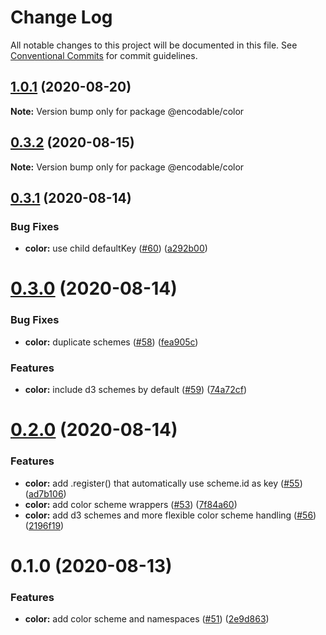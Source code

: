 # Change Log

All notable changes to this project will be documented in this file.
See [Conventional Commits](https://conventionalcommits.org) for commit guidelines.

## [1.0.1](https://github.com/kristw/encodable/compare/@encodable/color@1.0.0...@encodable/color@1.0.1) (2020-08-20)

**Note:** Version bump only for package @encodable/color





## [0.3.2](https://github.com/kristw/encodable/compare/@encodable/color@0.3.1...@encodable/color@0.3.2) (2020-08-15)

**Note:** Version bump only for package @encodable/color





## [0.3.1](https://github.com/kristw/encodable/compare/@encodable/color@0.3.0...@encodable/color@0.3.1) (2020-08-14)


### Bug Fixes

* **color:** use child defaultKey ([#60](https://github.com/kristw/encodable/issues/60)) ([a292b00](https://github.com/kristw/encodable/commit/a292b00879b2e04117379fc9db4daa362cb0fa7e))





# [0.3.0](https://github.com/kristw/encodable/compare/@encodable/color@0.2.0...@encodable/color@0.3.0) (2020-08-14)


### Bug Fixes

* **color:** duplicate schemes ([#58](https://github.com/kristw/encodable/issues/58)) ([fea905c](https://github.com/kristw/encodable/commit/fea905c7a0a996e2aaf7ca4232c5fd0670e38a5a))


### Features

* **color:** include d3 schemes by default ([#59](https://github.com/kristw/encodable/issues/59)) ([74a72cf](https://github.com/kristw/encodable/commit/74a72cf183007b8cfa433180198d3bc81b5bd4d4))





# [0.2.0](https://github.com/kristw/encodable/compare/@encodable/color@0.1.0...@encodable/color@0.2.0) (2020-08-14)


### Features

* **color:** add .register() that automatically use scheme.id as key ([#55](https://github.com/kristw/encodable/issues/55)) ([ad7b106](https://github.com/kristw/encodable/commit/ad7b106a077310ab295f536046b18e1e5dc811d2))
* **color:** add color scheme wrappers ([#53](https://github.com/kristw/encodable/issues/53)) ([7f84a60](https://github.com/kristw/encodable/commit/7f84a60d9ed25a7fb06a48f05b3dd58b97b14cf1))
* **color:** add d3 schemes and more flexible color scheme handling ([#56](https://github.com/kristw/encodable/issues/56)) ([2196f19](https://github.com/kristw/encodable/commit/2196f19fbe3f1cffd977049fbd3048bb9118c291))





# 0.1.0 (2020-08-13)


### Features

* **color:** add color scheme and namespaces ([#51](https://github.com/kristw/encodable/issues/51)) ([2e9d863](https://github.com/kristw/encodable/commit/2e9d86363032550f62c50a3e359cbe3be2f45e19))
